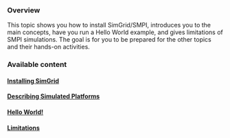 


<div class="container ui raised segment">
<h3 class="ui header">Overview</h3>

  <p class="ui">This topic shows you how to install SimGrid/SMPI, introduces you to the main concepts,
     have you run a Hello World example, 
     and gives limitations of SMPI simulations. The goal is for you to be prepared for the other
     topics and their hands-on activities.
  </p>
</div>


<div class="container ui raised segment">
<h3 class="ui header">Available content </h3>

<div class="ui list bulleted">

<div class="ui item">
<h4 class="ui header"><a href="{{site.baseurl}}topic_getting_started/installing_simgrid/">Installing SimGrid</a></h4>
</div>

<div class="ui item">
<h4 class="ui header"><a href="{{site.baseurl}}topic_getting_started/platforms/">Describing Simulated Platforms</a></h4>
</div>


<div class="ui item">
<h4 class="ui header"><a href="{{site.baseurl}}topic_getting_started/hello_world/">Hello World!</a></h4>
</div>



<div class="ui item">
<h4 class="ui header"><a href="{{site.baseurl}}topic_getting_started/limitations/">Limitations</a></h4>
</div>


</div>

</div>

